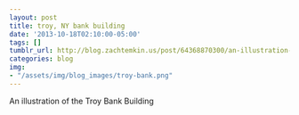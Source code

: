 ```yaml
---
layout: post
title: troy, NY bank building
date: '2013-10-18T02:10:00-05:00'
tags: []
tumblr_url: http://blog.zachtemkin.us/post/64368870300/an-illustration-of-the-troy-bank-building
categories: blog
img: 
- "/assets/img/blog_images/troy-bank.png" 
---
```

An illustration of the Troy Bank Building 
